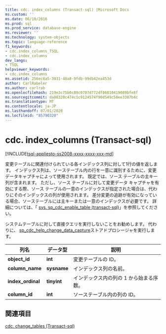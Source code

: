 ```yaml
---
title: cdc. index_columns (Transact-sql) |Microsoft Docs
ms.custom: ''
ms.date: 06/10/2016
ms.prod: sql
ms.prod_service: database-engine
ms.reviewer: ''
ms.technology: system-objects
ms.topic: language-reference
f1_keywords:
- cdc.index_columns_TSQL
- cdc.index_columns
dev_langs:
- TSQL
helpviewer_keywords:
- cdc.index_columns
ms.assetid: 256ec8a5-3031-40a8-9fdb-99db42ea453d
author: CarlRabeler
ms.author: carlrab
ms.openlocfilehash: 219e3c75b0c89c0707d772df86810419089bfe8f
ms.sourcegitcommit: da88320c474c1c9124574f90d549c50ee3387b4c
ms.translationtype: MT
ms.contentlocale: ja-JP
ms.lasthandoff: 07/01/2020
ms.locfileid: "85790320"
---
```

# <a name="cdcindex_columns-transact-sql"></a>cdc. index_columns (Transact-sql)
[!INCLUDE[tsql-appliesto-ss2008-xxxx-xxxx-xxx-md](../../includes/applies-to-version/sqlserver.md)]

  変更テーブルに関連付けられている各インデックス列に対して1行の値を返します。 インデックス列は、ソーステーブル内の行を一意に識別するために、変更データキャプチャによって使用されます。 既定では、ソース テーブルの主キー列が含まれます。 ただし、ソース テーブルに対して変更データ キャプチャを有効にする際、ソース テーブルの一意のインデックスが指定された場合は、代わりにそのインデックスの列が使用されます。 差分変更の追跡が有効になっている場合、ソーステーブルには主キーまたは一意のインデックスが必要です。 詳細については、「 [sys. sp_cdc_enable_table &#40;transact-sql&#41;](../../relational-databases/system-stored-procedures/sys-sp-cdc-enable-table-transact-sql.md)」を参照してください。  
  
 システムテーブルに対して直接クエリを実行しないことをお勧めします。 代わりに、 [sp_cdc_help_change_data_capture](../../relational-databases/system-stored-procedures/sys-sp-cdc-help-change-data-capture-transact-sql.md)ストアドプロシージャを実行します。  

  
|列名|データ型|説明|  
|-----------------|---------------|-----------------|  
|**object_id**|**int**|変更テーブルの ID。|  
|**column_name**|**sysname**|インデックス列の名前。|  
|**index_ordinal**|**tinyint**|インデックス内の列の 1 から始まる序数。|  
|**column_id**|**int**|ソーステーブル内の列の ID。|  
  
## <a name="see-also"></a>関連項目  
 [cdc. change_tables &#40;Transact-sql&#41;](../../relational-databases/system-tables/cdc-change-tables-transact-sql.md)  
  
  
